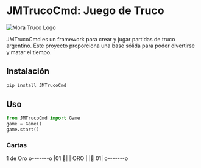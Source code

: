 # JMTrucoCmd: Juego de Truco

![Mora Truco Logo](https://lmdiario.com.ar/download/multimedia.normal.914acb1e58d4fa82.547275636f2d4361727461735f6e6f726d616c2e6a7067.jpg)

JMTrucoCmd es un framework para crear y jugar partidas de truco argentino. Este proyecto proporciona una base sólida para poder divertirse y matar el tiempo.

## Instalación
```bash
pip install JMTrucoCmd 
```

## Uso
```python
from JMTrucoCmd import Game
game = Game()
game.start()
```

### Cartas


 1 de Oro
o-------o
|01   🥇|
|  ORO  |
|🥇   01|
o-------o

